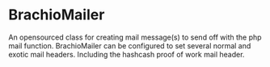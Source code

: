 # BrachioMailer

An opensourced class for creating mail message(s) to send off 
 with the php mail function. BrachioMailer can be configured
 to set several normal and exotic mail headers. 
 Including the hashcash proof of work mail header.
 
